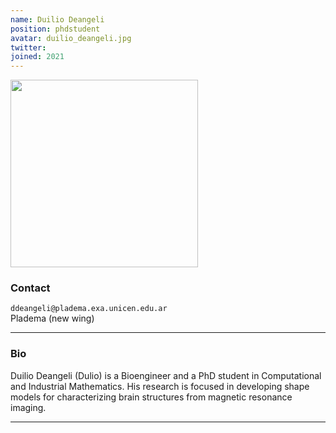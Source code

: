 ```yaml
---
name: Duilio Deangeli
position: phdstudent
avatar: duilio_deangeli.jpg
twitter:
joined: 2021
---
```


<img width="300" src="{{site.baseurl}}/images/people/{{page.avatar}}" data-action="zoom">

### Contact

<i class="fa fa-envelope-o"></i> `ddeangeli@pladema.exa.unicen.edu.ar` <br>
<i class="fa fa-building"></i> Pladema (new wing) <br>

<hr>

### Bio

Duilio Deangeli (Dulio) is a Bioengineer and a PhD student in Computational and Industrial Mathematics. His research is focused in developing shape models for characterizing brain structures from magnetic resonance imaging.

<hr>